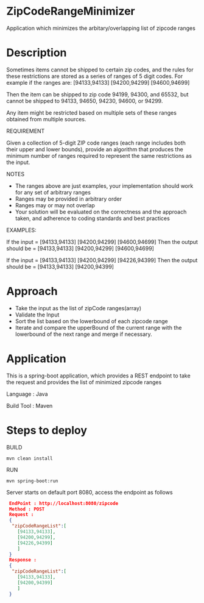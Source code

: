 # ZipCodeRangeMinimizer
Application which minimizes the arbitary/overlapping list of zipcode ranges

# Description

Sometimes items cannot be shipped to certain zip codes, and the rules for these restrictions are stored as a series of ranges of 5 digit codes. For example if the ranges are:
[94133,94133] [94200,94299] [94600,94699]
 
Then the item can be shipped to zip code 94199, 94300, and 65532, but cannot be shipped to 94133, 94650, 94230, 94600, or 94299.

Any item might be restricted based on multiple sets of these ranges obtained from multiple sources.


REQUIREMENT

Given a collection of 5-digit ZIP code ranges (each range includes both their upper and lower bounds), provide an algorithm that produces the minimum number of ranges required to represent the same restrictions as the input.

NOTES

- The ranges above are just examples, your implementation should work for any set of arbitrary ranges
- Ranges may be provided in arbitrary order
- Ranges may or may not overlap
- Your solution will be evaluated on the correctness and the approach taken, and adherence to coding standards and best practices
 
EXAMPLES:

If the input = [94133,94133] [94200,94299] [94600,94699]
Then the output should be = [94133,94133] [94200,94299] [94600,94699]

If the input = [94133,94133] [94200,94299] [94226,94399]
Then the output should be = [94133,94133] [94200,94399]

# Approach
- Take the input as the list of zipCode ranges(array)
- Validate the Input
- Sort the list based on the lowerbound of each zipcode range
- Iterate and compare the upperBound of the current range with the lowerbound of the next range and merge if necessary.

# Application

 This is a spring-boot application, which provides a REST endpoint to take the request and provides the list of minimized zipcode ranges

 Language : Java
 
 Build Tool : Maven

# Steps to deploy

 BUILD
 
  `mvn clean install`
 
 RUN
 
 `mvn spring-boot:run`
 
 Server starts on default port 8080, access the endpoint as follows
```json
 EndPoint : http://localhost:8080/zipcode
 Method : POST
 Request :
 {
  "zipCodeRangeList":[
    [94133,94133],
    [94200,94299],
    [94226,94399]
    ]
 }
 Response :
 {
  "zipCodeRangeList":[
    [94133,94133],
    [94200,94399]
    ]
 }
```
 

